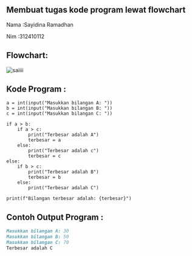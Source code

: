 ## Membuat tugas kode program lewat flowchart
Nama :Sayidina Ramadhan


Nim :312410112
## Flowchart:
![saiiii](https://github.com/user-attachments/assets/8677a0c9-975a-4735-949f-8b7316a50bce)
## Kode Program :
````pyhton
a = int(input("Masukkan bilangan A: "))
b = int(input("Masukkan bilangan B: "))
c = int(input("Masukkan bilangan C: "))

if a > b:
    if a > c:
        print("Terbesar adalah A")
        terbesar = a
    else:
        print("Terbesar adalah c")
        terbesar = c
else:
    if b > c:
        print("Terbesar adalah B")
        terbesar = b
    else:
        print("Terbesar adalah C")

print(f"Bilangan terbesar adalah: {terbesar}")
````
## Contoh Output Program :
````markdown
Masukkan bilangan A: 30
Masukkan bilangan B: 50
Masukkan bilangan C: 70
Terbesar adalah C
````
